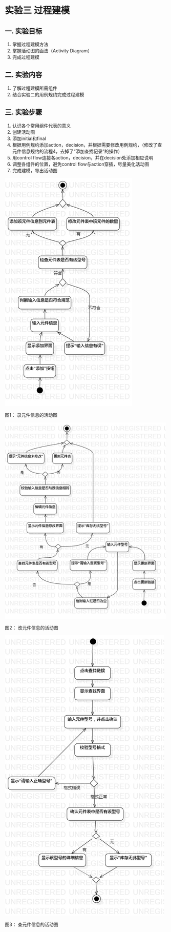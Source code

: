 # 实验三 过程建模

## 一. 实验目标

1. 掌握过程建模方法
2. 掌握活动图的画法（Activity Diagram）
3. 完成过程建模

## 二. 实验内容

1. 了解过程建模所需组件
2. 结合实验二的用例规约完成过程建模

## 三. 实验步骤

1. 认识各个常用组件代表的意义
2. 创建活动图
3. 添加initial和final
4. 根据用例规约添加action，decision，并根据需要修改用例规约，（修改了查元件信息规约的流程4，去掉了“添加查找记录”的操作）
5. 用control flow连接各action，decision，并在decision处添加相应说明
6. 调整各组件的位置，避免control flow与action穿插，尽量美化活动图
7. 完成建模，导出活动图

 ![活动图1](./lab3_1.jpg)
 
图1： 录元件信息的活动图
 
 ![活动图2](./lab3_2.jpg)

图2： 改元件信息的活动图
 
 ![活动图3](./lab3_3.jpg)
 
图3： 查元件信息的活动图
